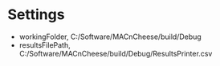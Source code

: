 # Settings
- workingFolder, C:/Software/MACnCheese/build/Debug
- resultsFilePath, C:/Software/MACnCheese/build/Debug/ResultsPrinter.csv
